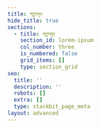 ```yaml
---
title: গল্পসমূহ
hide_title: true
sections:
  - title: গল্পসমূহ
    section_id: lorem-ipsum
    col_number: three
    is_numbered: false
    grid_items: []
    type: section_grid
seo:
  title: ''
  description: ''
  robots: []
  extra: []
  type: stackbit_page_meta
layout: advanced
---
```

